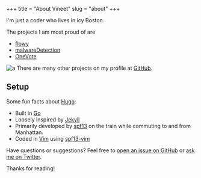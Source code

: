 +++
title = "About Vineet"
slug = "about"
+++

I'm just a coder who lives in icy Boston.

The projects I am most proud of are 
* [flowy](https://github.com/vineetred/flowy)
* [malwareDetection](https://github.com/vineetred/malwareDetection)
* [OneVote](https://github.com/vineetred/oneVote)

![a](/images/avatar.jpg)
There are many other projects on my profile at [GitHub](https://github.com/vineetred/).

## Setup

Some fun facts about [Hugo](http://gohugo.io/):

* Built in [Go](http://golang.org/)
* Loosely inspired by [Jekyll](http://jekyllrb.com/)
* Primarily developed by [spf13](http://spf13.com/) on the train while commuting to and from Manhattan.
* Coded in [Vim](http://vim.org) using [spf13-vim](http://vim.spf13.com/)

Have questions or suggestions? Feel free to [open an issue on GitHub](https://github.com/spf13/hugo/issues/new) or [ask me on Twitter](https://twitter.com/spf13).

Thanks for reading!